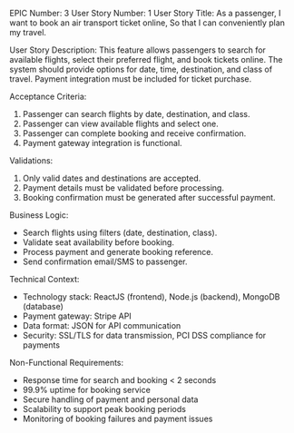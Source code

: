 EPIC Number: 3
User Story Number: 1
User Story Title: As a passenger, I want to book an air transport ticket online, So that I can conveniently plan my travel.

User Story Description: This feature allows passengers to search for available flights, select their preferred flight, and book tickets online. The system should provide options for date, time, destination, and class of travel. Payment integration must be included for ticket purchase.

Acceptance Criteria:
1. Passenger can search flights by date, destination, and class.
2. Passenger can view available flights and select one.
3. Passenger can complete booking and receive confirmation.
4. Payment gateway integration is functional.

Validations:
1. Only valid dates and destinations are accepted.
2. Payment details must be validated before processing.
3. Booking confirmation must be generated after successful payment.

Business Logic: 
- Search flights using filters (date, destination, class).
- Validate seat availability before booking.
- Process payment and generate booking reference.
- Send confirmation email/SMS to passenger.

Technical Context:
- Technology stack: ReactJS (frontend), Node.js (backend), MongoDB (database)
- Payment gateway: Stripe API
- Data format: JSON for API communication
- Security: SSL/TLS for data transmission, PCI DSS compliance for payments

Non-Functional Requirements:
- Response time for search and booking < 2 seconds
- 99.9% uptime for booking service
- Secure handling of payment and personal data
- Scalability to support peak booking periods
- Monitoring of booking failures and payment issues